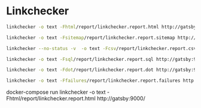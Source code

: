 # Linkchecker

 ```bash
linkchecker -o text -Fhtml/report/linkchecker.report.html http://gatsby:9000/
 ```

```bash
linkchecker -o text -Fsitemap/report/linkchecker.report.sitemap http://gatsby:9000/
```

```bash
linkchecker --no-status -v  -o text -Fcsv/report/linkchecker.report.csv http://gatsby:9000/
```

```bash
linkchecker -o text -Fsql/report/linkchecker.report.sql http://gatsby:9000/
```

```bash
linkchecker -o text -Fdot/report/linkchecker.report.dot http://gatsby:9000/
```

```bash
linkchecker -o text -Ffailures/report/linkchecker.report.failures http://gatsby:9000/
```



docker-compose run linkchecker -o text -Fhtml/report/linkchecker.report.html http://gatsby:9000/